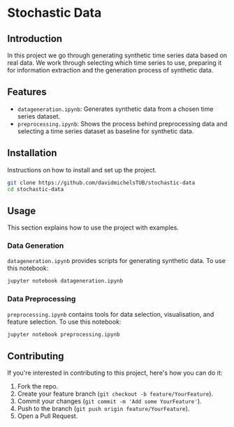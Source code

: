 # Stochastic Data

## Introduction
In this project we go through generating synthetic time series data based on real data. We work through selecting which time series to use, preparing it for information extraction and the generation process of synthetic data.

## Features
- `datageneration.ipynb`: Generates synthetic data from a chosen time series dataset.
 - `preprocessing.ipynb`: Shows the process behind preprocessing data and selecting a time series dataset as baseline for synthetic data.

## Installation
Instructions on how to install and set up the project.

```bash
git clone https://github.com/davidmichelsTUB/stochastic-data
cd stochastic-data
```

## Usage
This section explains how to use the project with examples.

### Data Generation
`datageneration.ipynb` provides scripts for generating synthetic data. To use this notebook:

```bash
jupyter notebook datageneration.ipynb
```

### Data Preprocessing
`preprocessing.ipynb` contains tools for data selection, visualisation, and feature selection. To use this notebook:

```bash
jupyter notebook preprocessing.ipynb
```

## Contributing
If you're interested in contributing to this project, here's how you can do it:

1. Fork the repo.
2. Create your feature branch (`git checkout -b feature/YourFeature`).
3. Commit your changes (`git commit -m 'Add some YourFeature'`).
4. Push to the branch (`git push origin feature/YourFeature`).
5. Open a Pull Request.